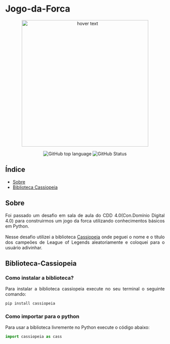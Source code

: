 # Jogo-da-Forca

<p align="center">
  <img src="https://1000logos.net/wp-content/uploads/2020/09/League-of-Legends-Logo-2008.png" width="400" title="hover text">
</p>
<div align="center">
  
![GitHub top language](https://img.shields.io/github/languages/top/roxootiago/Jogo-da-Forca?style=flat-square)
![GitHub Status](https://img.shields.io/static/v1?label=status&message=finalizado&color=green&styke=flat=square)
  
</div>

  
## Índice

* [Sobre](#sobre)
* [Biblioteca Cassiopeia](#biblioteca-cassiopeia)

## Sobre
  <p align="justify">Foi passado um desafio em sala de aula do CDD 4.0(Con.Domínio Digital 4.0) para construirmos um jogo da forca utilizando conhecimentos básicos em Python.
  <br><br>Nesse desafio utilizei a biblioteca <a href="https://cassiopeia.readthedocs.io/en/latest/index.html#" target="_blank">Cassiopeia</a> onde peguei o nome e o título dos campeões de League of Legends aleatoriamente e coloquei para o usuário adivinhar.</p>

## Biblioteca-Cassiopeia
<h3>Como instalar a biblioteca?</h3>
<p align="justify">Para instalar a biblioteca cassiopeia execute no seu terminal o seguinte comando:</p>

```bash
pip install cassiopeia
```
<h3>Como importar para o python</h3>
<p align="justify">Para usar a biblioteca livremente no Python execute o código abaixo:</p>

```python
import cassiopeia as cass
```

